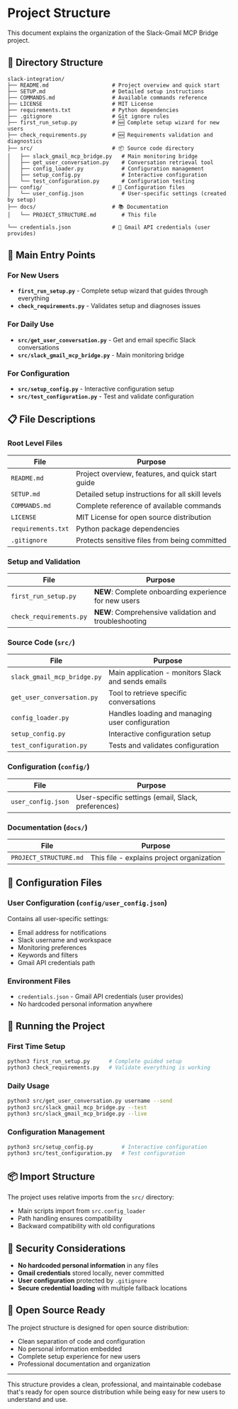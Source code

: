 # Project Structure

This document explains the organization of the Slack-Gmail MCP Bridge project.

## 📁 Directory Structure

```
slack-integration/
├── README.md                    # Project overview and quick start
├── SETUP.md                     # Detailed setup instructions
├── COMMANDS.md                  # Available commands reference
├── LICENSE                      # MIT License
├── requirements.txt             # Python dependencies
├── .gitignore                   # Git ignore rules
├── first_run_setup.py           # 🆕 Complete setup wizard for new users
├── check_requirements.py        # 🆕 Requirements validation and diagnostics
├── src/                         # 📦 Source code directory
│   ├── slack_gmail_mcp_bridge.py   # Main monitoring bridge
│   ├── get_user_conversation.py    # Conversation retrieval tool
│   ├── config_loader.py            # Configuration management
│   ├── setup_config.py             # Interactive configuration
│   └── test_configuration.py       # Configuration testing
├── config/                      # 🔧 Configuration files
│   └── user_config.json            # User-specific settings (created by setup)
├── docs/                        # 📚 Documentation
│   └── PROJECT_STRUCTURE.md        # This file

└── credentials.json             # 🔑 Gmail API credentials (user provides)
```

## 🚀 Main Entry Points

### For New Users
- **`first_run_setup.py`** - Complete setup wizard that guides through everything
- **`check_requirements.py`** - Validates setup and diagnoses issues

### For Daily Use
- **`src/get_user_conversation.py`** - Get and email specific Slack conversations
- **`src/slack_gmail_mcp_bridge.py`** - Main monitoring bridge

### For Configuration
- **`src/setup_config.py`** - Interactive configuration setup
- **`src/test_configuration.py`** - Test and validate configuration

## 📋 File Descriptions

### Root Level Files

| File | Purpose |
|------|---------|
| `README.md` | Project overview, features, and quick start guide |
| `SETUP.md` | Detailed setup instructions for all skill levels |
| `COMMANDS.md` | Complete reference of available commands |
| `LICENSE` | MIT License for open source distribution |
| `requirements.txt` | Python package dependencies |
| `.gitignore` | Protects sensitive files from being committed |

### Setup and Validation

| File | Purpose |
|------|---------|
| `first_run_setup.py` | **NEW**: Complete onboarding experience for new users |
| `check_requirements.py` | **NEW**: Comprehensive validation and troubleshooting |

### Source Code (`src/`)

| File | Purpose |
|------|---------|
| `slack_gmail_mcp_bridge.py` | Main application - monitors Slack and sends emails |
| `get_user_conversation.py` | Tool to retrieve specific conversations |
| `config_loader.py` | Handles loading and managing user configuration |
| `setup_config.py` | Interactive configuration setup |
| `test_configuration.py` | Tests and validates configuration |

### Configuration (`config/`)

| File | Purpose |
|------|---------|
| `user_config.json` | User-specific settings (email, Slack, preferences) |

### Documentation (`docs/`)

| File | Purpose |
|------|---------|
| `PROJECT_STRUCTURE.md` | This file - explains project organization |

## 🔧 Configuration Files

### User Configuration (`config/user_config.json`)
Contains all user-specific settings:
- Email address for notifications
- Slack username and workspace
- Monitoring preferences
- Keywords and filters
- Gmail API credentials path

### Environment Files
- `credentials.json` - Gmail API credentials (user provides)
- No hardcoded personal information anywhere



## 🚀 Running the Project

### First Time Setup
```bash
python3 first_run_setup.py      # Complete guided setup
python3 check_requirements.py   # Validate everything is working
```

### Daily Usage
```bash
python3 src/get_user_conversation.py username --send
python3 src/slack_gmail_mcp_bridge.py --test
python3 src/slack_gmail_mcp_bridge.py --live
```

### Configuration Management
```bash
python3 src/setup_config.py         # Interactive configuration
python3 src/test_configuration.py   # Test configuration
```

## 📦 Import Structure

The project uses relative imports from the `src/` directory:
- Main scripts import from `src.config_loader`
- Path handling ensures compatibility
- Backward compatibility with old configurations

## 🔐 Security Considerations

- **No hardcoded personal information** in any files
- **Gmail credentials** stored locally, never committed
- **User configuration** protected by `.gitignore`
- **Secure credential loading** with multiple fallback locations

## 🎯 Open Source Ready

The project structure is designed for open source distribution:
- Clean separation of code and configuration
- No personal information embedded
- Complete setup experience for new users
- Professional documentation and organization

---

This structure provides a clean, professional, and maintainable codebase that's ready for open source distribution while being easy for new users to understand and use.
